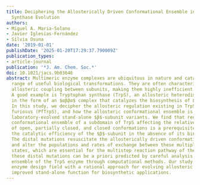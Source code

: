 ```yaml
---
title: Deciphering the Allosterically Driven Conformational Ensemble in Tryptophan
  Synthase Evolution
authors:
- Miguel A. Maria-Solano
- Javier Iglesias-Fernández
- Sílvia Osuna
date: '2019-01-01'
publishDate: '2025-01-20T17:29:37.790009Z'
publication_types:
- article-journal
publication: '*J. Am. Chem. Soc.*'
doi: 10.1021/jacs.9b03646
abstract: Multimeric enzyme complexes are ubiquitous in nature and catalyze a broad
  range of useful biological transformations. They are often characterized by a tight
  allosteric coupling between subunits, making them highly inefficient when isolated.
  A good example is Tryptophan synthase (TrpS), an allosteric heterodimeric enzyme
  in the form of an $αββα$ complex that catalyzes the biosynthesis of L-tryptophan.
  In this study, we decipher the allosteric regulation existing in TrpS from Pyrococcus
  furiosus (PfTrpS), and how the allosteric conformational ensemble is recovered in
  laboratory-evolved stand-alone $β$-subunit variants. We find that recovering the
  conformational ensemble of a subdomain of TrpS affecting the relative stabilities
  of open, partially closed, and closed conformations is a prerequisite for enhancing
  the catalytic efficiency of the $β$-subunit in the absence of its binding partner.
  The distal mutations resuscitate the allosterically driven conformational regulation
  and alter the populations and rates of exchange between these multiple conformational
  states, which are essential for the multistep reaction pathway of the enzyme. Interestingly,
  these distal mutations can be a priori predicted by careful analysis of the conformational
  ensemble of the TrpS enzyme through computational methods. Our study provides the
  enzyme design field with a rational approach for evolving allosteric enzymes toward
  improved stand-alone function for biosynthetic applications.
---
```

